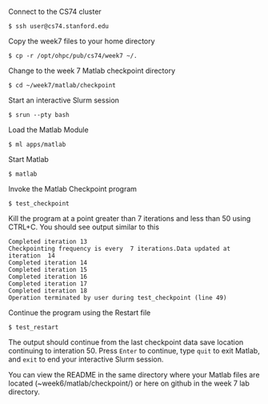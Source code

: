 Connect to the CS74 cluster
```
$ ssh user@cs74.stanford.edu
```

Copy the week7 files to your home directory
```
$ cp -r /opt/ohpc/pub/cs74/week7 ~/.
```

Change to the week 7 Matlab checkpoint directory
```
$ cd ~/week7/matlab/checkpoint
```

Start an interactive Slurm session
```
$ srun --pty bash
```

Load the Matlab Module
```
$ ml apps/matlab
```

Start Matlab
```
$ matlab
```

Invoke the Matlab Checkpoint program
```
$ test_checkpoint
```

Kill the program at a point greater than 7 iterations and less than 50 using CTRL+C. You should see output similar to this
```
Completed iteration 13
Checkpointing frequency is every  7 iterations.Data updated at iteration  14
Completed iteration 14
Completed iteration 15
Completed iteration 16
Completed iteration 17
Completed iteration 18
Operation terminated by user during test_checkpoint (line 49)
```

Continue the program using the Restart file
```
$ test_restart
```

The output should continue from the last checkpoint data save location continuing to interation 50. Press ```Enter``` to continue, type ```quit``` to exit Matlab, and ```exit``` to end your interactive Slurm session.

You can view the README in the same directory where your Matlab files are located (~week6/matlab/checkpoint/) or here on github in the week 7 lab directory. 
